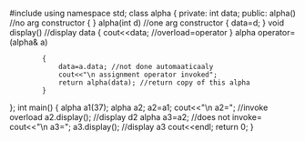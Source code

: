 #include<iostream>
using namespace std;
class alpha
{
	private:
		int data;
		public:
			alpha()         //no arg constructor
			{
			}
			alpha(int d)    //one arg constructor
			{
				data=d;
			}
			void display()  //display data
			{
				cout<<data; //overload=operator
			}
				alpha operator=(alpha& a)

			{
				data=a.data; //not done automaaticaaly
				cout<<"\n assignment operator invoked";
				return alpha(data); //return copy of this alpha
			}
};
int main()
{
alpha a1(37);
alpha a2;
a2=a1;
cout<<"\n a2=";                //invoke overload
a2.display();                  //display d2
alpha a3=a2;                   //does not invoke=
cout<<"\n a3=";
a3.display();                 //display a3
cout<<endl;
return 0;
}
